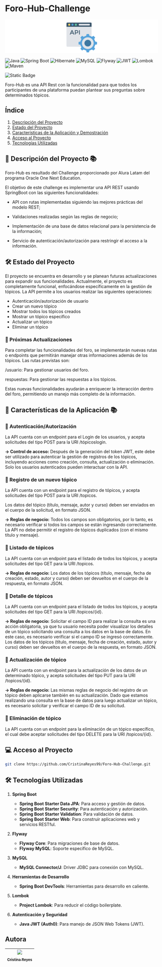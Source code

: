 # Foro-Hub-Challenge
![Imagen_API](https://github.com/CristinaReyes99/Foro-Hub-Challenge/blob/desarrollo/Imagenes/image.png?raw=true)

![Java](https://img.shields.io/badge/Java-ED8B00?style=for-the-badge&logo=java&logoColor=white)
![Spring Boot](https://img.shields.io/badge/Spring_Boot-6DB33F?style=for-the-badge&logo=spring-boot&logoColor=white)
![Hibernate](https://img.shields.io/badge/Hibernate-59666C?style=for-the-badge&logo=hibernate&logoColor=white)
![MySQL](https://img.shields.io/badge/MySQL-4479A1?style=for-the-badge&logo=mysql&logoColor=white)
![Flyway](https://img.shields.io/badge/Flyway-CC0200?style=for-the-badge&logo=flyway&logoColor=white)
![JWT](https://img.shields.io/badge/JWT-black?style=for-the-badge&logo=JSON%20web%20tokens)
![Lombok](https://img.shields.io/badge/Lombok-CA0C00?style=for-the-badge&logo=lombok&logoColor=white)
![Maven](https://img.shields.io/badge/Maven-C71A36?style=for-the-badge&logo=apache-maven&logoColor=white)

![Static Badge](https://img.shields.io/badge/STATUS-EN%20DESARROLLO-green) 

Foro-Hub es una API Rest con la funcionalidad para que todos los participantes de una plataforma puedan plantear sus preguntas sobre determinados tópicos.

## Índice
1. [Descripción del Proyecto](#descripción-del-proyecto)
2. [Estado del Proyecto](#estado-del-proyecto)
3. [Características de la Aplicación y Demostración](#características-de-la-aplicación-y-demostración)
4. [Acceso al Proyecto](#acceso-al-proyecto)
5. [Tecnologías Utilizadas](#tecnologías-utilizadas)


## 📖 Descripción del Proyecto 📚
Foro-Hub es resultado del Challenge proporcionado por Alura Latam del programa Oracle One Next Education.

El objetivo de este challenge es implementar una API REST usando SpringBoot con las siguientes funcionalidades:

- API con rutas implementadas siguiendo las mejores prácticas del modelo REST;

- Validaciones realizadas según las reglas de negocio;

- Implementación de una base de datos relacional para la persistencia de la información;

- Servicio de autenticación/autorización para restringir el acceso a la información.

## 🛠️ Estado del Proyecto
El proyecto se encuentra en desarrollo y se planean futuras actualizaciones para expandir sus funcionalidades. Actualmente, el proyecto es completamente funcional, enfocándose específicamente en la gestión de tópicos. La API permite a los usuarios realizar las siguientes operaciones:

- Autenticación/autorización de usuario
- Crear un nuevo tópico
- Mostrar todos los tópicos creados
- Mostrar un tópico específico
- Actualizar un tópico
- Eliminar un tópico

### 🎯 Próximas Actualizaciones
Para completar las funcionalidades del foro, se implementarán nuevas rutas o endpoints que permitirán manejar otras informaciones además de los tópicos. Las rutas previstas son:

/usuario: Para gestionar usuarios del foro.

respuestas: Para gestionar las respuestas a los tópicos.

Estas nuevas funcionalidades ayudarán a enriquecer la interacción dentro del foro, permitiendo un manejo más completo de la información.

## 🌟 Características de la Aplicación 📚

### 📌 Autenticación/Autorización
La API cuenta con un endpoint para el Login de los usuarios, y acepta solicitudes del tipo POST para la URI /tópicoslogin.


**→ Control de acceso:** Después de la generación del token JWT, este debe ser utilizado para autenticar la gestión de registros de los tópicos, incluyendo acciones como creación, consulta, actualización o eliminación. Solo los usuarios autenticados pueden interactuar con la API.


### 📌 Registro de un nuevo tópico
La API cuenta con un endpoint para el registro de tópicos, y  acepta solicitudes del tipo POST para la URI /topicos.

Los datos del tópico (título, mensaje, autor y curso) deben ser enviados en el cuerpo de la solicitud, en formato JSON.

**→ Reglas de negocio:** Todos los campos son obligatorios, por lo tanto, es necesario verificar si todos los campos se están ingresando correctamente.
La API no debe permitir el registro de tópicos duplicados (con el mismo título y mensaje).

### 📌 Listado de tópicos
La API cuenta con un endpoint para el listado de todos los tópicos, y acepta solicitudes del tipo GET para la URI /topicos.

**→ Reglas de negocio:** Los datos de los tópicos (título, mensaje, fecha de creación, estado, autor y curso) deben ser devueltos en el cuerpo de la respuesta, en formato JSON.

### 📌 Detalle de tópicos
La API cuenta con un endpoint para el listado de todos los tópicos, y acepta solicitudes del tipo GET para la URI /topicos/{id}.

**→ Reglas de negocio:** Solicitar el campo ID para realizar la consulta es una acción obligatoria, ya que tu usuario necesita poder visualizar los detalles de un tópico solicitando una consulta a los datos en la base de datos. En este caso, es necesario verificar si el campo ID se ingresó correctamente. Los datos de los tópicos (título, mensaje, fecha de creación, estado, autor y curso) deben ser devueltos en el cuerpo de la respuesta, en formato JSON.

### 📌 Actualización de tópico
La API cuenta con un endpoint para la actualización de los datos de un determinado tópico, y acepta solicitudes del tipo PUT para la URI /topicos/{id}.

**→ Reglas de negocio:** Las mismas reglas de negocio del registro de un tópico deben aplicarse también en su actualización. Dado que estamos realizando una consulta en la base de datos para luego actualizar un tópico, es necesario solicitar y verificar el campo ID de su solicitud.

### 📌 Eliminación de tópico
La API cuenta con un endpoint para la eliminación de un tópico específico, el cual debe aceptar solicitudes del tipo DELETE para la URI /topicos/{id}.

## 💻 Acceso al Proyecto

```sh
git clone https://github.com/CristinaReyes99/Foro-Hub-Challenge.git
```

## 🛠️ Tecnologías Utilizadas 
1. **Spring Boot**
   - **Spring Boot Starter Data JPA**: Para acceso y gestión de datos.
   - **Spring Boot Starter Security**: Para autenticación y autorización.
   - **Spring Boot Starter Validation**: Para validación de datos.
   - **Spring Boot Starter Web**: Para construir aplicaciones web y servicios RESTful.

2. **Flyway**
   - **Flyway Core**: Para migraciones de base de datos.
   - **Flyway MySQL**: Soporte específico de MySQL.

3. **MySQL**
   - **MySQL Connector/J**: Driver JDBC para conexión con MySQL.

4. **Herramientas de Desarrollo**
   - **Spring Boot DevTools**: Herramientas para desarrollo en caliente.

5. **Lombok**
   - **Project Lombok**: Para reducir el código boilerplate.

6. **Autenticación y Seguridad**
   - **Java JWT (Auth0)**: Para manejo de JSON Web Tokens (JWT).

## Autora

|[<img src="https://avatars.githubusercontent.com/u/156963931?v=4" width=115><br><sub>Cristina Reyes</sub>](https://github.com/CristinaReyes99)|
|:---:|

